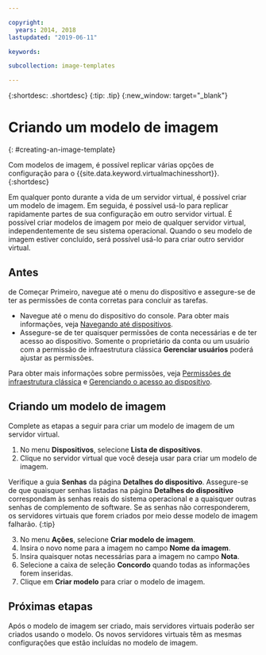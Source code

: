 ```yaml
---

copyright:
  years: 2014, 2018
lastupdated: "2019-06-11"

keywords:

subcollection: image-templates

---
```


{:shortdesc: .shortdesc}
{:tip: .tip}
{:new_window: target="_blank"}


# Criando um modelo de imagem
{: #creating-an-image-template}

Com modelos de imagem, é possível replicar várias opções de configuração para o {{site.data.keyword.virtualmachinesshort}}.
{:shortdesc}

Em qualquer ponto durante a vida de um servidor virtual, é possível criar um modelo de imagem. Em seguida, é possível usá-lo para replicar rapidamente partes de sua configuração em outro servidor virtual. É possível criar modelos de imagem por meio de qualquer servidor virtual, independentemente de seu sistema operacional. Quando o seu modelo de imagem estiver concluído, será possível usá-lo para criar outro servidor virtual.

## Antes
de Começar
Primeiro, navegue até o menu do dispositivo e assegure-se de ter as permissões de conta corretas para concluir as tarefas.

* Navegue até o menu do dispositivo do console. Para obter mais informações, veja [Navegando até dispositivos](/docs/infrastructure/image-templates?topic=virtual-servers-navigating-devices).
* Assegure-se de ter quaisquer permissões de conta necessárias e de ter acesso ao dispositivo. Somente o proprietário da conta ou um usuário com a permissão de infraestrutura clássica **Gerenciar usuários** poderá ajustar as permissões.

Para obter mais informações sobre permissões, veja [Permissões de infraestrutura clássica](/docs/iam?topic=iam-infrapermission#infrapermission) e [Gerenciando o acesso ao dispositivo](/docs/vsi?topic=virtual-servers-managing-device-access).

## Criando um modelo de imagem

Complete as etapas a seguir para criar um modelo de imagem de um servidor virtual.

1. No menu **Dispositivos**, selecione **Lista de dispositivos**.
2. Clique no servidor virtual que você deseja usar para criar um modelo de imagem.

  Verifique a guia **Senhas** da página **Detalhes do dispositivo**. Assegure-se de que quaisquer senhas listadas na página **Detalhes do dispositivo** correspondam às senhas reais do sistema operacional e a quaisquer outras senhas de complemento de software. Se as senhas não corresponderem, os servidores virtuais que forem criados por meio desse modelo de imagem falharão.
  {:tip}

3. No menu **Ações**, selecione **Criar modelo de imagem**.
4. Insira o novo nome para a imagem no campo **Nome da imagem**.
5. Insira quaisquer notas necessárias para a imagem no campo **Nota**.
6. Selecione a caixa de seleção **Concordo** quando todas as informações forem inseridas.
7. Clique em **Criar modelo** para criar o modelo de imagem.

## Próximas etapas

Após o modelo de imagem ser criado, mais servidores virtuais poderão ser criados usando o modelo. Os novos
servidores virtuais têm as mesmas configurações que estão incluídas no modelo de imagem.
